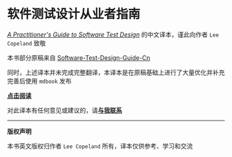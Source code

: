# 软件测试设计从业者指南


[*A Practitioner's Guide to Software Test Design*](http://www.dahlan.id/files/ebooks/2004%20A%20Practitioner's%20Guide%20to%20Software%20Test%20Design_Good.pdf) 的中文译本，谨此向作者 `Lee Copeland` 致敬


本书部分原稿来自 [Software-Test-Design-Guide-Cn](https://github.com/miaoyinniao/Software-Test-Design-Guide-Cn)

同时，上述译本并未完成完整翻译，本译本是在原稿基础上进行了大量优化并补充完善后使用 `mdbook` 发布

[**点击阅读**](https://blog.noel-zhang.work/A-Practitioners-Guide-to-Software-Test-Design-zh_CN/)

对此译本有任何意见或建议的，请[**与我联系**](mailto://zjw5734@gmail.com)

---
**版权声明**

本书英文版权归作者 `Lee Copeland` 所有，译本仅供参考、学习和交流

